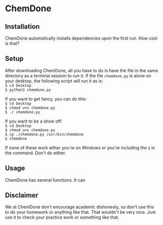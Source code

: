 # ChemDone

## Installation
ChemDone automatically installs dependencies upon the first run. How cool is that?

## Setup
After downloading ChemDone, all you have to do is have the file in the same directory as a terminal session to run it. If the file `chemdone.py` is alone on your desktop, the following script will run it as is:\
`$ cd Desktop`\
`$ python3 chemdone.py`

If you want to get fancy, you can do this:\
`$ cd Desktop`\
`$ chmod u+x chemdone.py`\
`$ ./ chemdone.py`

If you want to be a show off:\
`$ cd Desktop`\
`$ chmod u+x chemdone.py`\
`$ cp ./chemdone.py /usr/bin/chemdone`\
`$ chemdone`

If none of these work either you're on Windows or you're including the `$` in the command. Don't do either.

## Usage
ChemDone has several functions. It can

## Disclaimer
We at ChemDone don't encourage academic dishonesty, so don't use this to do your homework or anything like that. That wouldn't be very nice. Just use it to check your practice work or something like that.
